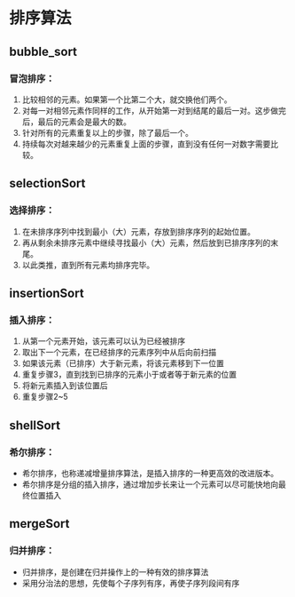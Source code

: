# 排序算法
## bubble_sort
### 冒泡排序：  
1. 比较相邻的元素。如果第一个比第二个大，就交换他们两个。  
2. 对每一对相邻元素作同样的工作，从开始第一对到结尾的最后一对。这步做完后，最后的元素会是最大的数。  
3. 针对所有的元素重复以上的步骤，除了最后一个。  
4. 持续每次对越来越少的元素重复上面的步骤，直到没有任何一对数字需要比较。  
## selectionSort
### 选择排序：  
1. 在未排序序列中找到最小（大）元素，存放到排序序列的起始位置。  
2. 再从剩余未排序元素中继续寻找最小（大）元素，然后放到已排序序列的末尾。  
3. 以此类推，直到所有元素均排序完毕。
## insertionSort
### 插入排序：
1. 从第一个元素开始，该元素可以认为已经被排序  
2. 取出下一个元素，在已经排序的元素序列中从后向前扫描  
3. 如果该元素（已排序）大于新元素，将该元素移到下一位置
4. 重复步骤3，直到找到已排序的元素小于或者等于新元素的位置
5. 将新元素插入到该位置后 
6. 重复步骤2~5
## shellSort
### 希尔排序：
* 希尔排序，也称递减增量排序算法，是插入排序的一种更高效的改进版本。
* 希尔排序是分组的插入排序，通过增加步长来让一个元素可以尽可能快地向最终位置插入
## mergeSort
### 归并排序：
* 归并排序，是创建在归并操作上的一种有效的排序算法
* 采用分治法的思想，先使每个子序列有序，再使子序列段间有序